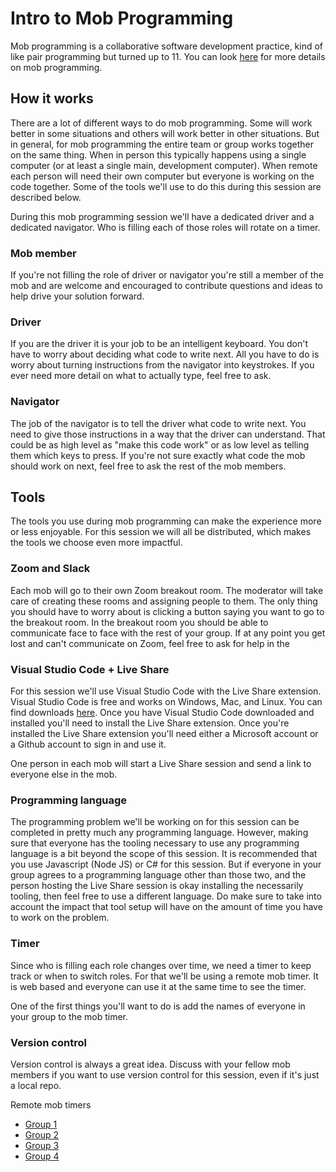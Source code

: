 # Intro to Mob Programming

Mob programming is a collaborative software development practice, kind of like pair programming but turned up to 11. You can look [here](https://www.agilealliance.org/glossary/mob-programming) for more details on mob programming. 

## How it works
There are a lot of different ways to do mob programming. Some will work better in some situations and others will work better in other situations. But in general, for mob programming the entire team or group works together on the same thing. When in person this typically happens using a single computer (or at least a single main, development computer). When remote each person will need their own computer but everyone is working on the code together. Some of the tools we'll use to do this during this session are described below.

During this mob programming session we'll have a dedicated driver and a dedicated navigator. Who is filling each of those roles will rotate on a timer. 

### Mob member
If you're not filling the role of driver or navigator you're still a member of the mob and are welcome and encouraged to contribute questions and ideas to help drive your solution forward. 

### Driver
If you are the driver it is your job to be an intelligent keyboard. You don't have to worry about deciding what code to write next. All you have to do is worry about turning instructions from the navigator into keystrokes. If you ever need more detail on what to actually type, feel free to ask. 

### Navigator
The job of the navigator is to tell the driver what code to write next. You need to give those instructions in a way that the driver can understand. That could be as high level as "make this code work" or as low level as telling them which keys to press. If you're not sure exactly what code the mob should work on next, feel free to ask the rest of the mob members.

## Tools
The tools you use during mob programming can make the experience more or less enjoyable. For this session we will all be distributed, which makes the tools we choose even more impactful.

### Zoom and Slack
Each mob will go to their own Zoom breakout room. The moderator will take care of creating these rooms and assigning people to them. The only thing you should have to worry about is clicking a button saying you want to go to the breakout room. In the breakout room you should be able to communicate face to face with the rest of your group. If at any point you get lost and can't communicate on Zoom, feel free to ask for help in the 

### Visual Studio Code + Live Share
For this session we'll use Visual Studio Code with the Live Share extension. Visual Studio Code is free and works on Windows, Mac, and Linux. You can find downloads [here](https://code.visualstudio.com/download). Once you have Visual Studio Code downloaded and installed you'll need to install the Live Share extension. Once you're installed the Live Share extension you'll need either a Microsoft account or a Github account to sign in and use it.

One person in each mob will start a Live Share session and send a link to everyone else in the mob.

### Programming language
The programming problem we'll be working on for this session can be completed in pretty much any programming language. However, making sure that everyone has the tooling necessary to use any programming language is a bit beyond the scope of this session. It is recommended that you use Javascript (Node JS) or C# for this session. But if everyone in your group agrees to a programming language other than those two, and the person hosting the Live Share session is okay installing the necessarily tooling, then feel free to use a different language. Do make sure to take into account the impact that tool setup will have on the amount of time you have to work on the problem.

### Timer
Since who is filling each role changes over time, we need a timer to keep track or when to switch roles. For that we'll be using a remote mob timer. It is web based and everyone can use it at the same time to see the timer.

One of the first things you'll want to do is add the names of everyone in your group to the mob timer.

### Version control
Version control is always a great idea. Discuss with your fellow mob members if you want to use version control for this session, even if it's just a local repo.


Remote mob timers
* [Group 1](https://mobti.me/group1)
* [Group 2](https://mobti.me/group2)
* [Group 3](https://mobti.me/group3)
* [Group 4](https://mobti.me/group4)
